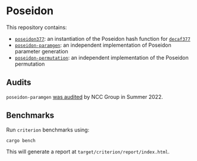 # Poseidon

This repository contains:

* [`poseidon377`](../main/poseidon377): an instantiation of the Poseidon hash function for [`decaf377`](https://github.com/penumbra-zone/decaf377)
* [`poseidon-paramgen`](../main/poseidon-paramgen): an independent implementation of Poseidon parameter generation
* [`poseidon-permutation`](../main/poseidon-permutation): an independent implementation of the Poseidon permutation

## Audits

`poseidon-paramgen` [was audited](https://research.nccgroup.com/2022/09/12/public-report-penumbra-labs-decaf377-implementation-and-poseidon-parameter-selection-review/) by NCC Group in Summer 2022.

## Benchmarks

Run `criterion` benchmarks using:

```
cargo bench
```

This will generate a report at `target/criterion/report/index.html`.
